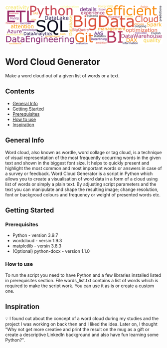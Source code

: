 <img src="wordcloud_img.png" align="top" />

# Word Cloud Generator
Make a word cloud out of a given list of words or a text.

## Contents
* [General Info](#general-info)
* [Getting Started](#getting-started)
* [Prerequisites](#prerequisites)
* [How to use](#how-to-use)
* [Inspiration](#inspiration)

## General Info
Word cloud, also known as wordle, word collage or tag cloud, is a technique of visual representation of the most frequently occurring words in the given text and shown in the biggest font size. It helps to quickly present and highlight the most common and most important words or answers in case of a survey or feedback.
Word Cloud Generator is a script in Python which allows you to create a visualisation of word data in a form of a cloud using list of words or simply a plain text. By adjusting script parameters and the text you can manipulate and shape the resulting image; change resolution, font or backgroud colours and frequency or weight of presented words etc.

## Getting Started

### Prerequisites

* Python - version 3.9.7
* wordcloud - versin 1.9.3
* matplotlib - versin 3.8.3
* (Optional) python-docx - version 1.1.0

### How to use
To run the script you need to have Python and a few libraries installed listed in prerequisites section. File words_list.txt contains a list of words which is required to make the script work. You can use it as is or create a custom one.

## Inspiration
:bulb: I found out about the concept of a word cloud during my studies and the project I was working on back then and I liked the idea. Later on, I thought "Why not get more creative and print the result on the mug as a gift or create a descriptive LinkedIn background and also have fun learning some Python?".